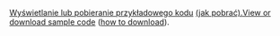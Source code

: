 <span data-ttu-id="41958-101">[Wyświetlanie lub pobieranie przykładowego kodu](https://github.com/dotnet/AspNetCore.Docs/tree/master/aspnetcore/tutorials/first-mvc-app/start-mvc/sample) [(jak pobrać).](xref:index#how-to-download-a-sample)</span><span class="sxs-lookup"><span data-stu-id="41958-101">[View or download sample code](https://github.com/dotnet/AspNetCore.Docs/tree/master/aspnetcore/tutorials/first-mvc-app/start-mvc/sample) ([how to download](xref:index#how-to-download-a-sample)).</span></span>
